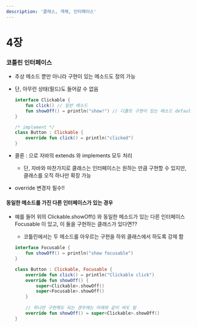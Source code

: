 ```yaml
---
description: '클래스, 객체, 인터페이스'
---
```


# 4장

### 코틀린 인터페이스

* 추상 메소드 뿐만 아니라 구현이 있는 메소드도 정의 가능
* 단, 아무런 상태\(필드\)도 들어갈 수 없음

  ```kotlin
  interface Clickable {
      fun click() // 일반 메소드
      fun showOff() = println("show!") // 디폴트 구현이 있는 메소드 default 붙일 필요 없음
  }

  /* implement */
  class Button : Clickable {
      override fun click() = println("clicked")
  }
  ```

* 콜론 : 으로 자바의 extends 와 implements 모두 처리
  * 단, 자바와 마찬가지로 클래스는 인터페이스는 원하는 만큼 구현할 수 있지만, 클래스를 오직 하나만 확장 가능
* override 변경자 필수!!

#### 동일한 메소드를 가진 다른 인터페이스가 있는 경우

* 예를 들어 위의 Clickable.showOff\(\) 와 동일한 메소드가 있는 다른 인터페이스 Focusable 이 있고, 이 둘을 구현하는 클래스가 있다면??

  * 코틀린에서는 두 메소드를 아우르는 구현을 하위 클래스에서 하도록 강제 함

  ```kotlin
  interface Focusable {
      fun showOff() = println("show focusable")
  }

  class Button : Clickable, Focusable {
      override fun click() = println("Clickable click")
      override fun showOff() {
          super<Clickable>.showOff()
          super<Focusable>.showOff()
      }
    
      // 하나만 구현해도 되는 경우에는 아래와 같이 써도 됨
      override fun showOff() = super<Clickable>.showOff() 
  }
  ```

